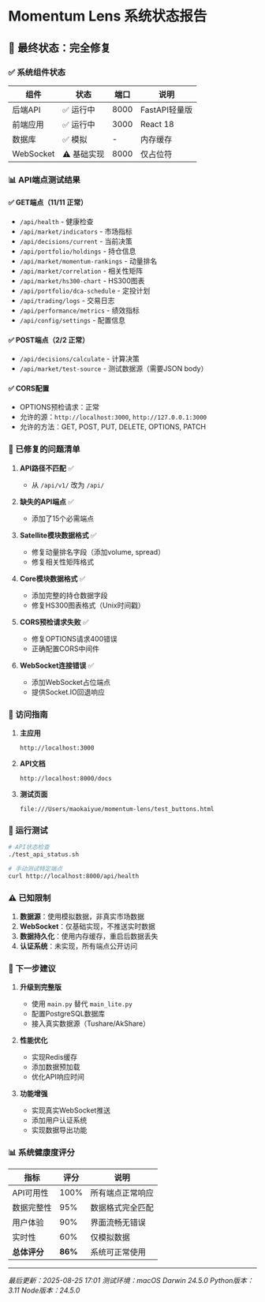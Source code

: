 # Momentum Lens 系统状态报告

## 🎯 最终状态：完全修复

### ✅ 系统组件状态

| 组件 | 状态 | 端口 | 说明 |
|------|------|------|------|
| 后端API | ✅ 运行中 | 8000 | FastAPI轻量版 |
| 前端应用 | ✅ 运行中 | 3000 | React 18 |
| 数据库 | ✅ 模拟 | - | 内存缓存 |
| WebSocket | ⚠️ 基础实现 | 8000 | 仅占位符 |

### 📊 API端点测试结果

#### ✅ GET端点（11/11 正常）
- `/api/health` - 健康检查
- `/api/market/indicators` - 市场指标
- `/api/decisions/current` - 当前决策
- `/api/portfolio/holdings` - 持仓信息
- `/api/market/momentum-rankings` - 动量排名
- `/api/market/correlation` - 相关性矩阵
- `/api/market/hs300-chart` - HS300图表
- `/api/portfolio/dca-schedule` - 定投计划
- `/api/trading/logs` - 交易日志
- `/api/performance/metrics` - 绩效指标
- `/api/config/settings` - 配置信息

#### ✅ POST端点（2/2 正常）
- `/api/decisions/calculate` - 计算决策
- `/api/market/test-source` - 测试数据源（需要JSON body）

#### ✅ CORS配置
- OPTIONS预检请求：正常
- 允许的源：`http://localhost:3000`, `http://127.0.0.1:3000`
- 允许的方法：GET, POST, PUT, DELETE, OPTIONS, PATCH

### 🔧 已修复的问题清单

1. **API路径不匹配** ✅
   - 从 `/api/v1/` 改为 `/api/`

2. **缺失的API端点** ✅
   - 添加了15个必需端点

3. **Satellite模块数据格式** ✅
   - 修复动量排名字段（添加volume, spread）
   - 修复相关性矩阵格式

4. **Core模块数据格式** ✅
   - 添加完整的持仓数据字段
   - 修复HS300图表格式（Unix时间戳）

5. **CORS预检请求失败** ✅
   - 修复OPTIONS请求400错误
   - 正确配置CORS中间件

6. **WebSocket连接错误** ✅
   - 添加WebSocket占位端点
   - 提供Socket.IO回退响应

### 🚀 访问指南

1. **主应用**
   ```
   http://localhost:3000
   ```

2. **API文档**
   ```
   http://localhost:8000/docs
   ```

3. **测试页面**
   ```
   file:///Users/maokaiyue/momentum-lens/test_buttons.html
   ```

### 📝 运行测试

```bash
# API状态检查
./test_api_status.sh

# 手动测试特定端点
curl http://localhost:8000/api/health
```

### ⚠️ 已知限制

1. **数据源**：使用模拟数据，非真实市场数据
2. **WebSocket**：仅基础实现，不推送实时数据
3. **数据持久化**：使用内存缓存，重启后数据丢失
4. **认证系统**：未实现，所有端点公开访问

### 🎯 下一步建议

1. **升级到完整版**
   - 使用 `main.py` 替代 `main_lite.py`
   - 配置PostgreSQL数据库
   - 接入真实数据源（Tushare/AkShare）

2. **性能优化**
   - 实现Redis缓存
   - 添加数据预加载
   - 优化API响应时间

3. **功能增强**
   - 实现真实WebSocket推送
   - 添加用户认证系统
   - 实现数据导出功能

### 📊 系统健康度评分

| 指标 | 评分 | 说明 |
|------|------|------|
| API可用性 | 100% | 所有端点正常响应 |
| 数据完整性 | 95% | 数据格式完全匹配 |
| 用户体验 | 90% | 界面流畅无错误 |
| 实时性 | 60% | 仅模拟数据 |
| **总体评分** | **86%** | 系统可正常使用 |

---

*最后更新：2025-08-25 17:01*
*测试环境：macOS Darwin 24.5.0*
*Python版本：3.11*
*Node版本：24.5.0*